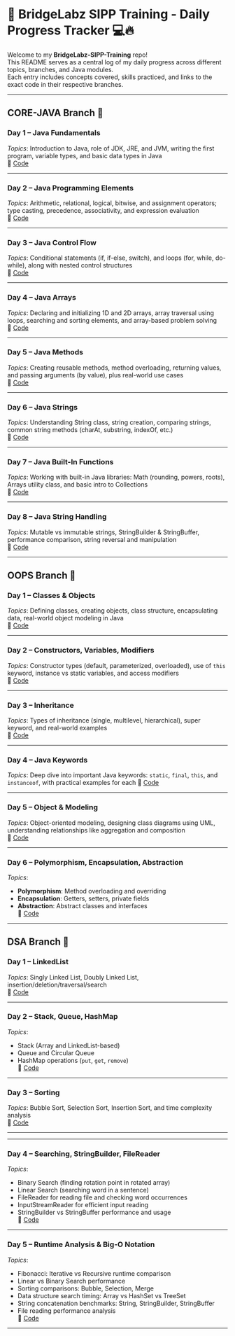 # 🧠 BridgeLabz SIPP Training - Daily Progress Tracker 💻🔥

Welcome to my **BridgeLabz-SIPP-Training** repo!  
This README serves as a central log of my daily progress across different topics, branches, and Java modules.  
Each entry includes concepts covered, skills practiced, and links to the exact code in their respective branches.

---

## CORE-JAVA Branch 📂

### Day 1 – Java Fundamentals  
_Topics_: Introduction to Java, role of JDK, JRE, and JVM, writing the first program, variable types, and basic data types in Java  
🔗 [Code](https://github.com/Ayush1Rajput/BridgeLabz-SIPP-Training/tree/Core-Java/Fundamentals)

---

### Day 2 – Java Programming Elements  
_Topics_: Arithmetic, relational, logical, bitwise, and assignment operators; type casting, precedence, associativity, and expression evaluation  
🔗 [Code](https://github.com/Ayush1Rajput/BridgeLabz-SIPP-Training/tree/Core-Java/Fundamentals)

---

### Day 3 – Java Control Flow  
_Topics_: Conditional statements (if, if-else, switch), and loops (for, while, do-while), along with nested control structures  
🔗 [Code](https://github.com/Ayush1Rajput/BridgeLabz-SIPP-Training/tree/Core-Java/ControlFlows)

---

### Day 4 – Java Arrays  
_Topics_: Declaring and initializing 1D and 2D arrays, array traversal using loops, searching and sorting elements, and array-based problem solving  
🔗 [Code](https://github.com/Ayush1Rajput/BridgeLabz-SIPP-Training/tree/Core-Java/Arrays)

---

### Day 5 – Java Methods  
_Topics_: Creating reusable methods, method overloading, returning values, and passing arguments (by value), plus real-world use cases  
🔗 [Code](https://github.com/Ayush1Rajput/BridgeLabz-SIPP-Training/tree/Core-Java/Methods)

---

### Day 6 – Java Strings  
_Topics_: Understanding String class, string creation, comparing strings, common string methods (charAt, substring, indexOf, etc.)  
🔗 [Code](https://github.com/Ayush1Rajput/BridgeLabz-SIPP-Training/tree/Core-Java/String)

---

### Day 7 – Java Built-In Functions  
_Topics_: Working with built-in Java libraries: Math (rounding, powers, roots), Arrays utility class, and basic intro to Collections  
🔗 [Code](https://github.com/Ayush1Rajput/BridgeLabz-SIPP-Training/tree/Core-Java/Built-in_Functions)

---

### Day 8 – Java String Handling  
_Topics_: Mutable vs immutable strings, StringBuilder & StringBuffer, performance comparison, string reversal and manipulation  
🔗 [Code](https://github.com/Ayush1Rajput/BridgeLabz-SIPP-Training/tree/Core-Java/String/Handling_String)

---

## OOPS Branch 🧱

### Day 1 – Classes & Objects  
_Topics_: Defining classes, creating objects, class structure, encapsulating data, real-world object modeling in Java  
🔗 [Code](https://github.com/Ayush1Rajput/BridgeLabz-SIPP-Training/tree/OOPs/ClassAndObjects)

---

### Day 2 – Constructors, Variables, Modifiers  
_Topics_: Constructor types (default, parameterized, overloaded), use of `this` keyword, instance vs static variables, and access modifiers  
🔗 [Code](https://github.com/Ayush1Rajput/BridgeLabz-SIPP-Training/tree/OOPs/Constructor_Instance)

---

### Day 3 – Inheritance  
_Topics_: Types of inheritance (single, multilevel, hierarchical), super keyword, and real-world examples  
🔗 [Code](https://github.com/Ayush1Rajput/BridgeLabz-SIPP-Training/tree/OOPs/Inheritance)

---

### Day 4 – Java Keywords  
_Topics_: Deep dive into important Java keywords: `static`, `final`, `this`, and `instanceof`, with practical examples for each 
🔗 [Code](https://github.com/Ayush1Rajput/BridgeLabz-SIPP-Training/tree/OOPs/Keyword_Instance)

---

### Day 5 – Object & Modeling  
_Topics_: Object-oriented modeling, designing class diagrams using UML, understanding relationships like aggregation and composition  
🔗 [Code](https://github.com/Ayush1Rajput/BridgeLabz-SIPP-Training/tree/OOPs/ObjectModeling)

---

### Day 6 – Polymorphism, Encapsulation, Abstraction  
_Topics_:  
- **Polymorphism**: Method overloading and overriding  
- **Encapsulation**: Getters, setters, private fields  
- **Abstraction**: Abstract classes and interfaces  
🔗 [Code](https://github.com/Ayush1Rajput/BridgeLabz-SIPP-Training/tree/OOPs/Polymorphism_Encapsulation_Abstraction)

---

## DSA Branch 📂

### Day 1 – LinkedList  
_Topics_: Singly Linked List, Doubly Linked List, insertion/deletion/traversal/search  
🔗 [Code](https://github.com/Ayush1Rajput/BridgeLabz-SIPP-Training/tree/DSA/LinkedList)

---

### Day 2 – Stack, Queue, HashMap  
_Topics_:  
- Stack (Array and LinkedList-based)  
- Queue and Circular Queue  
- HashMap operations (`put`, `get`, `remove`)  
🔗 [Code](https://github.com/Ayush1Rajput/BridgeLabz-SIPP-Training/tree/DSA/Stack_Queue_HashMap)

---

### Day 3 – Sorting  
_Topics_: Bubble Sort, Selection Sort, Insertion Sort, and time complexity analysis  
🔗 [Code](https://github.com/Ayush1Rajput/BridgeLabz-SIPP-Training/tree/DSA/Sorting)

---

---

### Day 4 – Searching, StringBuilder, FileReader  
_Topics_:  
- Binary Search (finding rotation point in rotated array)  
- Linear Search (searching word in a sentence)  
- FileReader for reading file and checking word occurrences  
- InputStreamReader for efficient input reading  
- StringBuilder vs StringBuffer performance and usage  
🔗 [Code](https://github.com/Ayush1Rajput/BridgeLabz-SIPP-Training/tree/DSA/Searching_StringBuilder_FileReader)

---

### Day 5 – Runtime Analysis & Big-O Notation  
_Topics_:  
- Fibonacci: Iterative vs Recursive runtime comparison  
- Linear vs Binary Search performance  
- Sorting comparisons: Bubble, Selection, Merge  
- Data structure search timing: Array vs HashSet vs TreeSet  
- String concatenation benchmarks: String, StringBuilder, StringBuffer  
- File reading performance analysis  
🔗 [Code](https://github.com/Ayush1Rajput/BridgeLabz-SIPP-Training/tree/DSA/RuntimeAnalysis_BigONotation)

---

